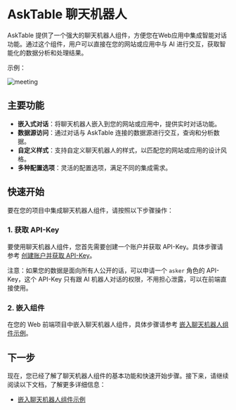 # AskTable 聊天机器人

AskTable 提供了一个强大的聊天机器人组件，方便您在Web应用中集成智能对话功能。通过这个组件，用户可以直接在您的网站或应用中与 AI 进行交互，获取智能化的数据分析和处理结果。

示例：


<div className="img-center xlarge">
  <img src="/img/asktable/at_chatbot_case_meeting.png" alt="meeting" />
</div>


## 主要功能

- **嵌入式对话**：将聊天机器人嵌入到您的网站或应用中，提供实时对话功能。
- **数据源访问**：通过对话与 AskTable 连接的数据源进行交互，查询和分析数据。
- **自定义样式**：支持自定义聊天机器人的样式，以匹配您的网站或应用的设计风格。
- **多种配置选项**：灵活的配置选项，满足不同的集成需求。

## 快速开始

要在您的项目中集成聊天机器人组件，请按照以下步骤操作：

### 1. 获取 API-Key

要使用聊天机器人组件，您首先需要创建一个账户并获取 API-Key。具体步骤请参考 [创建账户并获取 API-Key](../quick-start/create-account-and-get-api-token.md)。

注意：如果您的数据是面向所有人公开的话，可以申请一个 `asker` 角色的 API-Key，这个 API-Key 只有跟 AI 机器人对话的权限，不用担心泄露，可以在前端直接使用。

### 2. 嵌入组件

在您的 Web 前端项目中嵌入聊天机器人组件，具体步骤请参考 [嵌入聊天机器人组件示例](./embed-chatbot-widget-example.md)。


## 下一步

现在，您已经了解了聊天机器人组件的基本功能和快速开始步骤。接下来，请继续阅读以下文档，了解更多详细信息：

- [嵌入聊天机器人组件示例](./embed-chatbot-widget-example.md)

